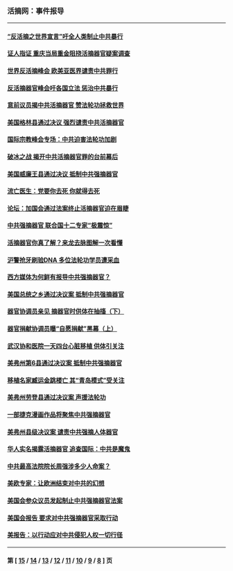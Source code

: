### 活摘网：事件报导
---
#### [“反活摘之世界宣言”吁全人类制止中共暴行](../../pages/nf5877/n13259730.md?10120430) 
#### [证人指证 重庆当局重金阻挠活摘器官疑案调查](../../pages/nf5877/n13259127.md?10120430) 
#### [世界反活摘峰会 欧美亚医界谴责中共罪行](../../pages/nf5877/n13253550.md?10120430) 
#### [反活摘器官峰会吁各国立法 惩治中共暴行](../../pages/nf5877/n13245052.md?10120430) 
#### [意前议员揭中共活摘器官 赞法轮功拯救世界](../../pages/nf5877/n13203445.md?10120430) 
#### [美国格林县通过决议 强烈谴责中共活摘器官](../../pages/nf5877/n13119367.md?10120430) 
#### [国际宗教峰会专场：中共迫害法轮功加剧](../../pages/nf5877/n13088279.md?10120430) 
#### [破冰之战 揭开中共活摘器官罪的台前幕后](../../pages/nf5877/n13082457.md?10120430) 
#### [美国威廉王县通过决议 抵制中共强摘器官](../../pages/nf5877/n13056521.md?10120430) 
#### [流亡医生：党要你去死 你就得去死](../../pages/nf5877/n13052835.md?10120430) 
#### [论坛：加国会通过法案终止活摘器官迫在眉睫](../../pages/nf5877/n13029839.md?10120430) 
#### [中共强摘器官 联合国十二专家“极震惊”](../../pages/nf5877/n13024313.md?10120430) 
#### [活摘器官你真了解？来龙去脉图解一次看懂](../../pages/nf5877/n13013820.md?10120430) 
#### [沪警抢牙刷验DNA 多位法轮功学员遭采血](../../pages/nf5877/n12969218.md?10120430) 
#### [西方媒体为何鲜有报导中共强摘器官？](../../pages/nf5877/n12932034.md?10120430) 
#### [美国总统之乡通过决议案 抵制中共强摘器官](../../pages/nf5877/n12908242.md?10120430) 
#### [器官协调员亲见 摘器官时供体在抽搐（下）](../../pages/nf5877/n12898622.md?10120430) 
#### [器官捐献协调员曝“自愿捐献”黑幕（上）](../../pages/nf5877/n12878830.md?10120430) 
#### [武汉协和医院一天四台心脏移植 供体引关注](../../pages/nf5877/n12863175.md?10120430) 
#### [美弗州第6县通过决议案 抵制中共强摘器官](../../pages/nf5877/n12805218.md?10120430) 
#### [移植名家臧运金跳楼亡 其“青岛模式”受关注](../../pages/nf5877/n12803746.md?10120430) 
#### [美弗州劳登县通过决议案 声援法轮功](../../pages/nf5877/n12785715.md?10120430) 
#### [一部捷克漫画作品将聚焦中共强摘器官](../../pages/nf5877/n12785954.md?10120430) 
#### [美弗州县级决议案 谴责中共强摘人体器官](../../pages/nf5877/n12721290.md?10120430) 
#### [华人实名揭露活摘器官 追查国际：中共是魔鬼](../../pages/nf5877/n12691724.md?10120430) 
#### [中共最高法院院长周强涉多少人命案？](../../pages/nf5877/n12678074.md?10120430) 
#### [美欧专家：让欧洲结束对中共的幻想](../../pages/nf5877/n12652921.md?10120430) 
#### [美国会参众议员发起制止中共强摘器官法案](../../pages/nf5877/n12627668.md?10120430) 
#### [美国会报告 要求对中共强摘器官采取行动](../../pages/nf5877/n12448233.md?10120430) 
#### [美报告：以行动应对中共侵犯人权一切行径](../../pages/nf5877/n12443204.md?10120430) 

---
#### 第 [ [15](./15.md?10120430) / [14](./14.md?10120430) / [13](./13.md?10120430) / [12](./12.md?10120430) / [11](./11.md?10120430) / [10](./10.md?10120430) / [9](./9.md?10120430) / [8](./8.md?10120430) ] 页
